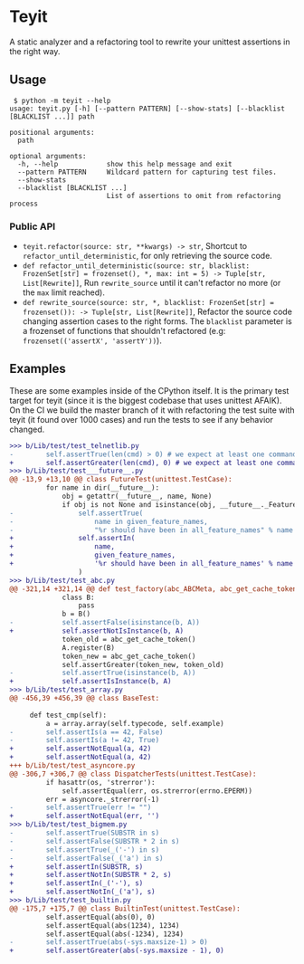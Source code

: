 # Teyit
A static analyzer and a refactoring tool to rewrite your unittest assertions in the right way.

## Usage
```
 $ python -m teyit --help
usage: teyit.py [-h] [--pattern PATTERN] [--show-stats] [--blacklist [BLACKLIST ...]] path

positional arguments:
  path

optional arguments:
  -h, --help            show this help message and exit
  --pattern PATTERN     Wildcard pattern for capturing test files.
  --show-stats
  --blacklist [BLACKLIST ...]
                        List of assertions to omit from refactoring process
```

### Public API
- `teyit.refactor(source: str, **kwargs) -> str`, Shortcut to `refactor_until_deterministic`, for only retrieving the source code.
- `def refactor_until_deterministic(source: str, blacklist: FrozenSet[str] = frozenset(), *, max: int = 5) -> Tuple[str, List[Rewrite]]`, Run `rewrite_source` until it can't refactor no more (or the `max` limit reached).
- `def rewrite_source(source: str, *, blacklist: FrozenSet[str] = frozenset()): -> Tuple[str, List[Rewrite]]`, Refactor the source code changing assertion cases to the right forms. The `blacklist` parameter is a frozenset of functions that shouldn't refactored (e.g: `frozenset(('assertX', 'assertY'))`).

## Examples
These are some examples inside of the CPython itself. It is the primary
test target for teyit (since it is the biggest codebase that uses unittest
AFAIK). On the CI we build the master branch of it with refactoring the test suite with
teyit (it found over 1000 cases) and run the tests to see if any behavior changed.
```diff
>>> b/Lib/test/test_telnetlib.py
-        self.assertTrue(len(cmd) > 0) # we expect at least one command
+        self.assertGreater(len(cmd), 0) # we expect at least one command
>>> b/Lib/test/test___future__.py
@@ -13,9 +13,10 @@ class FutureTest(unittest.TestCase):
         for name in dir(__future__):
             obj = getattr(__future__, name, None)
             if obj is not None and isinstance(obj, __future__._Feature):
-                self.assertTrue(
-                    name in given_feature_names,
-                    "%r should have been in all_feature_names" % name
+                self.assertIn(
+                    name,
+                    given_feature_names,
+                    '%r should have been in all_feature_names' % name
                 )
>>> b/Lib/test/test_abc.py
@@ -321,14 +321,14 @@ def test_factory(abc_ABCMeta, abc_get_cache_token):
             class B:
                 pass
             b = B()
-            self.assertFalse(isinstance(b, A))
+            self.assertNotIsInstance(b, A)
             token_old = abc_get_cache_token()
             A.register(B)
             token_new = abc_get_cache_token()
             self.assertGreater(token_new, token_old)
-            self.assertTrue(isinstance(b, A))
+            self.assertIsInstance(b, A)
>>> b/Lib/test/test_array.py
@@ -456,39 +456,39 @@ class BaseTest:
 
     def test_cmp(self):
         a = array.array(self.typecode, self.example)
-        self.assertIs(a == 42, False)
-        self.assertIs(a != 42, True)
+        self.assertNotEqual(a, 42)
+        self.assertNotEqual(a, 42)
+++ b/Lib/test/test_asyncore.py
@@ -306,7 +306,7 @@ class DispatcherTests(unittest.TestCase):
         if hasattr(os, 'strerror'):
             self.assertEqual(err, os.strerror(errno.EPERM))
         err = asyncore._strerror(-1)
-        self.assertTrue(err != "")
+        self.assertNotEqual(err, '')
>>> b/Lib/test/test_bigmem.py
-        self.assertTrue(SUBSTR in s)
-        self.assertFalse(SUBSTR * 2 in s)
-        self.assertTrue(_('-') in s)
-        self.assertFalse(_('a') in s)
+        self.assertIn(SUBSTR, s)
+        self.assertNotIn(SUBSTR * 2, s)
+        self.assertIn(_('-'), s)
+        self.assertNotIn(_('a'), s)
>>> b/Lib/test/test_builtin.py
@@ -175,7 +175,7 @@ class BuiltinTest(unittest.TestCase):
         self.assertEqual(abs(0), 0)
         self.assertEqual(abs(1234), 1234)
         self.assertEqual(abs(-1234), 1234)
-        self.assertTrue(abs(-sys.maxsize-1) > 0)
+        self.assertGreater(abs(-sys.maxsize - 1), 0)
```
